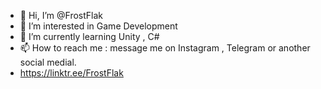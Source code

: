 - 👋 Hi, I’m @FrostFlak
- 👀 I’m interested in Game Development 
- 🌱 I’m currently learning Unity , C#
- 📫 How to reach me : message me on Instagram , Telegram or another social medial.
- https://linktr.ee/FrostFlak

<!---
FrostFlack/FrostFlack is a ✨ special ✨ repository because its `README.md` (this file) appears on your GitHub profile.
You can click the Preview link to take a look at your changes.
--->
